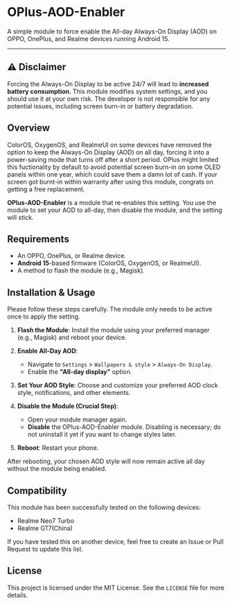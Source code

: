 # OPlus-AOD-Enabler

A simple module to force enable the All-day Always-On Display (AOD) on OPPO, OnePlus, and Realme devices running Android 15.

---

## ⚠️ Disclaimer

Forcing the Always-On Display to be active 24/7 will lead to **increased battery consumption**. This module modifies system settings, and you should use it at your own risk. The developer is not responsible for any potential issues, including screen burn-in or battery degradation.


## Overview

ColorOS, OxygenOS, and RealmeUI on some devices have removed the option to keep the Always-On Display (AOD) on all day, forcing it into a power-saving mode that turns off after a short period. OPlus might limited this fuctionality by default to avoid potential screen burn-in on some OLED panels within one year, which could save them a damn lot of cash. If your screen got burnt-in within warranty after using this module, congrats on getting a free replacement.

**OPlus-AOD-Enabler** is a module that re-enables this setting. You use the module to set your AOD to all-day, then disable the module, and the setting will stick.

## Requirements

* An OPPO, OnePlus, or Realme device.
* **Android 15**-based firmware (ColorOS, OxygenOS, or RealmeUI).
* A method to flash the module (e.g., Magisk).

## Installation & Usage

Please follow these steps carefully. The module only needs to be active once to apply the setting.

1.  **Flash the Module**: Install the module using your preferred manager (e.g., Magisk) and reboot your device.

2.  **Enable All-Day AOD**:
    * Navigate to `Settings` > `Wallpapers & style` > `Always-On Display`.
    * Enable the **"All-day display"** option.

3.  **Set Your AOD Style**: Choose and customize your preferred AOD clock style, notifications, and other elements.

4.  **Disable the Module (Crucial Step)**:
    * Open your module manager again.
    * **Disable** the OPlus-AOD-Enabler module. Disabling is necessary; do not uninstall it yet if you want to change styles later.

5.  **Reboot**: Restart your phone.

After rebooting, your chosen AOD style will now remain active all day without the module being enabled.

## Compatibility

This module has been successfully tested on the following devices:

* Realme Neo7 Turbo
* Realme GT7(China)

If you have tested this on another device, feel free to create an Issue or Pull Request to update this list.

## License

This project is licensed under the MIT License. See the `LICENSE` file for more details.
